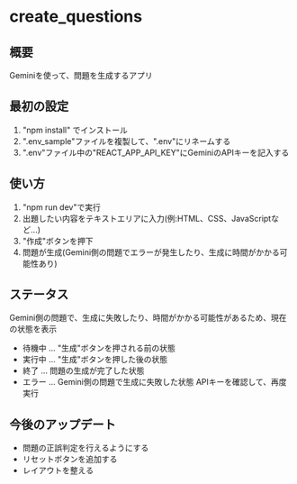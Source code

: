# create_questions

## 概要
Geminiを使って、問題を生成するアプリ

## 最初の設定
1. "npm install" でインストール
2. ".env_sample"ファイルを複製して、".env"にリネームする
3. ".env"ファイル中の"REACT_APP_API_KEY"にGeminiのAPIキーを記入する

## 使い方
1. "npm run dev"で実行
2. 出題したい内容をテキストエリアに入力(例:HTML、CSS、JavaScriptなど...)
3. "作成"ボタンを押下
4. 問題が生成(Gemini側の問題でエラーが発生したり、生成に時間がかかる可能性あり)

## ステータス
Gemini側の問題で、生成に失敗したり、時間がかかる可能性があるため、現在の状態を表示

- 待機中 ... "生成"ボタンを押される前の状態
- 実行中 ... "生成"ボタンを押した後の状態
- 終了 ... 問題の生成が完了した状態
- エラー ... Gemini側の問題で生成に失敗した状態 APIキーを確認して、再度実行

## 今後のアップデート
-  問題の正誤判定を行えるようにする
-  リセットボタンを追加する
-  レイアウトを整える
